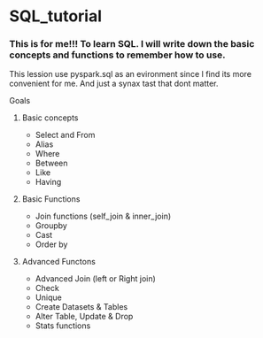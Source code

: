 # SQL_tutorial

### This is for me!!! To learn SQL. I will write down the basic concepts and functions to remember how to use.
This lession use pyspark.sql as an evironment since I find its more convenient for me. And just a synax tast that dont matter.

Goals
1. Basic concepts
   * Select and From
   * Alias
   * Where
   * Between
   * Like
   * Having

3. Basic Functions
   * Join functions (self_join & inner_join)
   * Groupby
   * Cast
   * Order by 

4. Advanced Functons
   * Advanced Join (left or Right join)
   * Check
   * Unique
   * Create Datasets & Tables
   * Alter Table, Update & Drop
   * Stats functions

